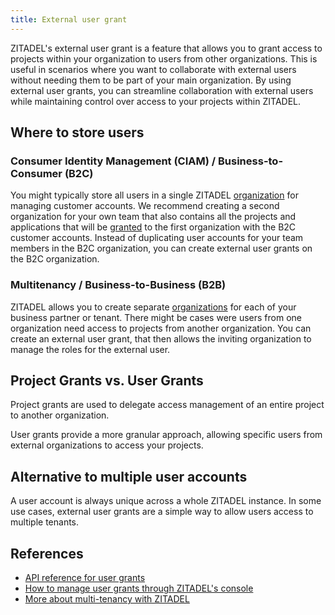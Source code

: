 ```yaml
---
title: External user grant
---
```


ZITADEL's external user grant is a feature that allows you to grant access to projects within your organization to users from other organizations.
This is useful in scenarios where you want to collaborate with external users without needing them to be part of your main organization.
By using external user grants, you can streamline collaboration with external users while maintaining control over access to your projects within ZITADEL.

## Where to store users

### Consumer Identity Management (CIAM) / Business-to-Consumer (B2C)

You might typically store all users in a single ZITADEL [organization](../structure/organizations) for managing customer accounts.
We recommend creating a second organization for your own team that also contains all the projects and applications that will be [granted](../structure/granted_projects) to the first organization with the B2C customer accounts.
Instead of duplicating user accounts for your team members in the B2C organization, you can create external user grants on the B2C organization.

### Multitenancy / Business-to-Business (B2B)

ZITADEL allows you to create separate [organizations](../structure/organizations) for each of your business partner or tenant.
There might be cases were users from one organization need access to projects from another organization.
You can create an external user grant, that then allows the inviting organization to manage the roles for the external user.

## Project Grants vs. User Grants

Project grants are used to delegate access management of an entire project to another organization.

User grants provide a more granular approach, allowing specific users from external organizations to access your projects.

## Alternative to multiple user accounts

A user account is always unique across a whole ZITADEL instance.
In some use cases, external user grants are a simple way to allow users access to multiple tenants.

## References

* [API reference for user grants](/docs/category/apis/resources/mgmt/user-grants)
* [How to manage user grants through ZITADEL's console](/docs/guides/manage/console/projects#what-is-a-granted-project)
* [More about multi-tenancy with ZITADEL](/blog/multi-tenancy-with-organizations)
